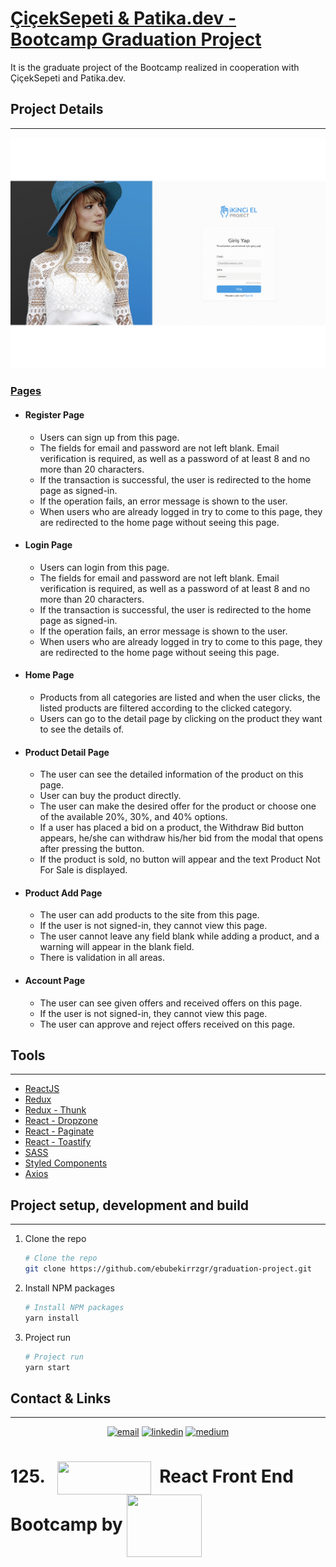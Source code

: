 # <u>[ÇiçekSepeti](https://www.ciceksepeti.com/) & [Patika.dev](https://www.patika.dev/) - Bootcamp Graduation Project</u>

It is the graduate project of the Bootcamp realized in cooperation with ÇiçekSepeti and Patika.dev.

## Project Details

---

![project.gif](https://raw.githubusercontent.com/ebubekirrzgr/graduation-project/master/src/assets/project.gif?token=AGC433OAZMKB5PF7D32OHL3BQHAMI)

### <u>Pages</u>

- #### Register Page

  - Users can sign up from this page.
  - The fields for email and password are not left blank. Email verification is required, as well as a password of at least 8 and no more than 20 characters.
  - If the transaction is successful, the user is redirected to the home page as signed-in.
  - If the operation fails, an error message is shown to the user.
  - When users who are already logged in try to come to this page, they are redirected to the home page without seeing this page.

- #### Login Page

  - Users can login from this page.
  - The fields for email and password are not left blank. Email verification is required, as well as a password of at least 8 and no more than 20 characters.
  - If the transaction is successful, the user is redirected to the home page as signed-in.
  - If the operation fails, an error message is shown to the user.
  - When users who are already logged in try to come to this page, they are redirected to the home page without seeing this page.

- #### Home Page

  - Products from all categories are listed and when the user clicks, the listed products are filtered according to the clicked category.
  - Users can go to the detail page by clicking on the product they want to see the details of.

- #### Product Detail Page

  - The user can see the detailed information of the product on this page.
  - User can buy the product directly.
  - The user can make the desired offer for the product or choose one of the available 20%, 30%, and 40% options.
  - If a user has placed a bid on a product, the Withdraw Bid button appears, he/she can withdraw his/her bid from the modal that opens after pressing the button.
  - If the product is sold, no button will appear and the text Product Not For Sale is displayed.

- #### Product Add Page

  - The user can add products to the site from this page.
  - If the user is not signed-in, they cannot view this page.
  - The user cannot leave any field blank while adding a product, and a warning will appear in the blank field.
  - There is validation in all areas.

- #### Account Page

  - The user can see given offers and received offers on this page.
  - If the user is not signed-in, they cannot view this page.
  - The user can approve and reject offers received on this page.

## Tools

---

- [ReactJS](https://tr.reactjs.org/)
- [Redux](https://react-redux.js.org/)
- [Redux - Thunk](https://github.com/reduxjs/redux-thunk)
- [React - Dropzone](https://react-dropzone.js.org/)
- [React - Paginate](https://github.com/AdeleD/react-paginate#readme)
- [React - Toastify](https://fkhadra.github.io/react-toastify/introduction/)
- [SASS](https://sass-lang.com/)
- [Styled Components](https://styled-components.com/)
- [Axios](https://axios-http.com/docs/intro)

## Project setup, development and build

---

1. Clone the repo 

   ```bash
   # Clone the repo
   git clone https://github.com/ebubekirrzgr/graduation-project.git
   ```

2. Install NPM packages 

   ```bash
   # Install NPM packages
   yarn install
   ```

3. Project run

   ```bash
   # Project run
   yarn start
   ```

## Contact & Links

---

<p align="center">
 <a href="mailto:ebubekirrzgr@gmail.com"><img src="https://img.icons8.com/color/96/000000/gmail.png" alt="email"/></a>
 <a href="https://www.linkedin.com/in/ebubekir-ruzgar"><img src="https://img.icons8.com/color/96/000000/linkedin.png" alt="linkedin"/></a>
 <a href="https://medium.com/@ebubekirrzgr"><img src="https://img.icons8.com/color/96/000000/medium-logo.png" alt="medium"/></a>



 <h1>125.  &nbsp;
  <img width="150" height="53" align="center" src="https://cdn03.ciceksepeti.com/Themes/Ciceksepeti/Assets/images/logo-new-ciceksepeti.png?v=3.1.1.35259">  &nbsp;React Front End Bootcamp by <img width="120" height="100" align="center" src="https://uploads-ssl.webflow.com/6097e0eca1e87557da031fef/609859a191abe5d64b17fed3_Patika%20logo-p-500.png">
</h1>
